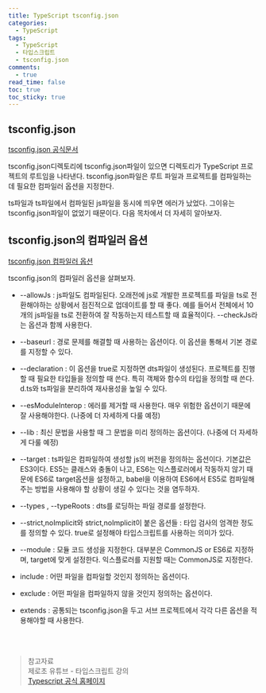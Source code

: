 ```yaml
---
title: TypeScript tsconfig.json
categories:
  - TypeScript
tags:
  - TypeScript
  - 타입스크립트
  - tsconfig.json
comments:
  - true
read_time: false
toc: true
toc_sticky: true
---
```



## tsconfig.json

[tsconfig.json 공식문서](http://www.typescriptlang.org/docs/handbook/tsconfig-json.html)

tsconfig.json디렉토리에 tsconfig.json파일이 있으면 디렉토리가 TypeScript 프로젝트의 루트임을 나타낸다. 
tsconfig.json파일은 루트 파일과 프로젝트를 컴파일하는 데 필요한 컴파일러 옵션을 지정한다.

ts파일과 ts파일에서 컴파일된 js파일을 동시에 띄우면 에러가 났었다. 그이유는 tsconfig.json파일이 없었기 때문이다.
다음 목차에서 더 자세히 알아보자.


## tsconfig.json의 컴파일러 옵션

[tsconfig.json 컴파일러 옵션](http://www.typescriptlang.org/docs/handbook/compiler-options.html)

tsconfig.json의 컴파일러 옵션을 살펴보자.

-  --allowJs : js파일도 컴파일된다. 오래전에 js로 개발한 프로젝트를 파일을 ts로 전환해야하는 상황에서 점진적으로 업데이트를 할 때 좋다. 예를 들어서 전체에서 10개의 js파일을 ts로 전환하여 잘 작동하는지 테스트할 때 효율적이다. --checkJs라는 옵션과 함께 사용한다.

- --baseurl : 경로 문제를 해결할 때 사용하는 옵션이다. 이 옵션을 통해서 기본 경로를 지정할 수 있다.

- --declaration : 이 옵션을 true로 지정하면 dts파일이 생성된다. 프로젝트를 진행할 때 필요한 타입들을 정의할 때 쓴다. 특히 객체와 함수의 타입을 정의할 때 쓴다. d.ts와 ts파일을 분리하여 재사용성을 높일 수 있다.

- --esModuleInterop : 에러를 제거할 때 사용한다. 매우 위험한 옵션이기 때문에 잘 사용해야한다. (나중에 더 자세하게 다룰 예정)

- --lib : 최신 문법을 사용할 때 그 문법을 미리 정의하는 옵션이다. (나중에 더 자세하게 다룰 예정)

- --target : ts파일은 컴파일하여 생성할 js의 버전을 정의하는 옵션이다. 기본값은 ES3이다. ES5는 클래스와 충돌이 나고, ES6는 익스플로러에서 작동하지 않기 때문에 ES6로 target옵션을 설정하고, babel을 이용하여 ES6에서 ES5로 컴파일해주는 방법을 사용해야 할 상황이 생길 수 있다는 것을 염두하자.

- --types , --typeRoots : dts를 로딩하는 파일 경로를 설정한다.

- --strict,noImplicit와 strict,noImplicit이 붙은 옵션들 : 타입 검사의 엄격한 정도를 정의할 수 있다. true로 설정해야 타입스크립트를 사용하는 의미가 있다.

- --module : 모듈 코드 생성을 지정한다. 대부분은 CommonJS or ES6로 지정하며, target에 맞게 설정한다. 익스플로러를 지원할 때는 CommonJS로 지정한다.

- include : 어떤 파일을 컴파일할 것인지 정의하는 옵션이다.

- exclude : 어떤 파일을 컴파일하지 않을 것인지 정의하는 옵션이다.

- extends : 공통되는 tsconfig.json을 두고 서브 프로젝트에서 각각 다른 옵션을 적용해야할 때 사용한다.


<br><br>
>참고자료<br>
>제로초 유튜브 - 타입스크립트 강의<br>
>[Typescript 공식 홈페이지](http://www.typescriptlang.org/docs/handbook/tsconfig-json.html)